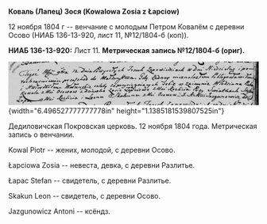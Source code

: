 **Коваль (Лапец) Зося (Kowalowa Zosia z Łapciow)**

12 ноября 1804 г -- венчание с молодым Петром Ковалём с деревни Осово
(НИАБ 136-13-920, лист 11, №12/1804-б (коп)).

**НИАБ 136-13-920:** Лист 11. **Метрическая запись №12/1804-б (ориг).**

![](./media/d3d66af916587a73910292030ec344b2749b1477.png){width="6.496527777777778in"
height="1.1385181539807525in"}

Дедиловичская Покровская церковь. 12 ноября 1804 года. Метрическая
запись о венчании.

Kowal Piotr -- жених, молодой, с деревни Осовo.

Łapciowa Zosia -- невеста, девка, с деревни Разлитье.

Łapac Stefan -- свидетель, с деревни Разлитье.

Skakun Leon -- свидетель, с деревни Осовo.

Jazgunowicz Antoni -- ксёндз.

